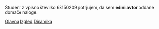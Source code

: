 Študent z vpisno številko 63150209 potrjujem, da sem __edini avtor__ oddane domače naloge.

[Glavna](https://rawgit.com/kp9116/stroboskop/master/stroboskop.html)
[Izgled](https://rawgit.com/kp9116/stroboskop/izgled/stroboskop.html)
[Dinamika](https://rawgit.com/kp9116/stroboskop/dinamika/stroboskop.html)